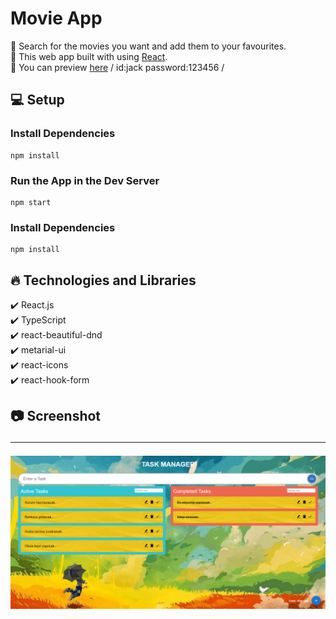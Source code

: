 # Movie App

🔸 Search for the movies you want and add them to your favourites. <br>
🔸 This web app built with using [React](https://reactjs.org/). <br>
🔸 You can preview [here](https://taskmanager-six.vercel.app/) / id:jack password:123456 /

## 💻 Setup <br>

### Install Dependencies

```
npm install
```

### Run the App in the Dev Server

```
npm start
```

### Install Dependencies

```
npm install
```

## 🔥 Technologies and Libraries <br>

✔️ React.js <br>
✔️ TypeScript <br>
✔️ react-beautiful-dnd <br>
✔️ metarial-ui <br>
✔️ react-icons <br>
✔️ react-hook-form <br>

## 📷 Screenshot <hr>

<img src="./src/screenshot/taskmanager.png">
